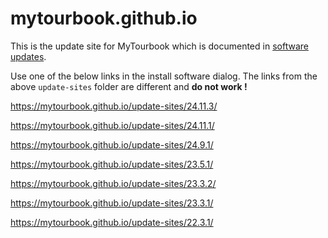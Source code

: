 # mytourbook.github.io

This is the update site for MyTourbook which is documented in [software updates](https://mytourbook.sourceforge.io/mytourbook/index.php/download-install/software-updates).

Use one of the below links in the install software dialog. The links from the above `update-sites` folder are different and <b>do not work !</b>

https://mytourbook.github.io/update-sites/24.11.3/

https://mytourbook.github.io/update-sites/24.11.1/

https://mytourbook.github.io/update-sites/24.9.1/

https://mytourbook.github.io/update-sites/23.5.1/

https://mytourbook.github.io/update-sites/23.3.2/

https://mytourbook.github.io/update-sites/23.3.1/

https://mytourbook.github.io/update-sites/22.3.1/ 



